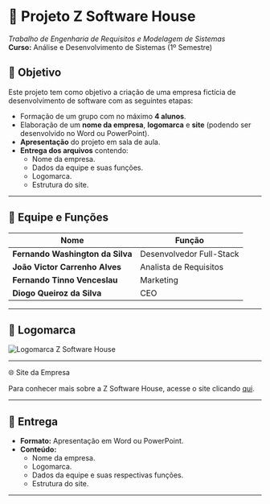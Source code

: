 # 🏢 **Projeto Z Software House**  
*Trabalho de Engenharia de Requisitos e Modelagem de Sistemas*  
**Curso:** Análise e Desenvolvimento de Sistemas (1º Semestre)  

## 🎯 **Objetivo**

Este projeto tem como objetivo a criação de uma empresa fictícia de desenvolvimento de software com as seguintes etapas:  

- Formação de um grupo com no máximo **4 alunos**.  
- Elaboração de um **nome da empresa**, **logomarca** e **site** (podendo ser desenvolvido no Word ou PowerPoint).  
- **Apresentação** do projeto em sala de aula.  
- **Entrega dos arquivos** contendo:  
  - Nome da empresa.  
  - Dados da equipe e suas funções.  
  - Logomarca.  
  - Estrutura do site.  

---

## 👥 **Equipe e Funções**

| **Nome**                           | **Função**                     |  
|------------------------------------|--------------------------------|  
| **Fernando Washington da Silva**   | Desenvolvedor Full-Stack       |  
| **João Victor Carrenho Alves**     | Analista de Requisitos         |  
| **Fernando Tinno Venceslau**       | Marketing                      |  
| **Diogo Queiroz da Silva**         | CEO                            |  

---

## 🔷 **Logomarca**

![Logomarca Z Software House](https://github.com/user-attachments/assets/a7fd81a7-32ac-4cab-8685-1ce043d9c19a)  

---

🌐 Site da Empresa

Para conhecer mais sobre a Z Software House, acesse o site clicando [qui](https://z-software-house-test.vercel.app/).

---

## 📝 **Entrega**

- **Formato:** Apresentação em Word ou PowerPoint.  
- **Conteúdo:**  
  - Nome da empresa.  
  - Logomarca.  
  - Dados da equipe e suas respectivas funções.  
  - Estrutura do site.  

---
